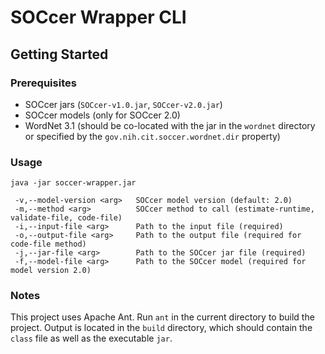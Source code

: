 # SOCcer Wrapper CLI

## Getting Started

### Prerequisites
 - SOCcer jars (`SOCcer-v1.0.jar`, `SOCcer-v2.0.jar`)
 - SOCcer models (only for SOCcer 2.0)
 - WordNet 3.1 (should be co-located with the jar in the `wordnet` directory or specified by the `gov.nih.cit.soccer.wordnet.dir` property)

### Usage
```
java -jar soccer-wrapper.jar

 -v,--model-version <arg>   SOCcer model version (default: 2.0)
 -m,--method <arg>          SOCcer method to call (estimate-runtime, validate-file, code-file)
 -i,--input-file <arg>      Path to the input file (required)
 -o,--output-file <arg>     Path to the output file (required for code-file method)
 -j,--jar-file <arg>        Path to the SOCcer jar file (required)
 -f,--model-file <arg>      Path to the SOCcer model (required for model version 2.0)
```

### Notes

This project uses Apache Ant. Run `ant` in the current directory to build the project. Output is located in the `build` directory, which should contain the `class` file as well as the executable `jar`.
